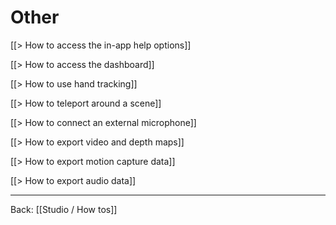 # Other

[[> How to access the in-app help options]]

[[> How to access the dashboard]]

[[> How to use hand tracking]]

[[> How to teleport around a scene]]

[[> How to connect an external microphone]]

[[> How to export video and depth maps]]

[[> How to export motion capture data]]

[[> How to export audio data]]

<!--
[[> How to use Mixed Reality mode]]

[[> How to use Vive trackers for full body tracking]]

[[> How to use a Perception Neuron motion capture suit]]
-->

---

Back: [[Studio / How tos]]
